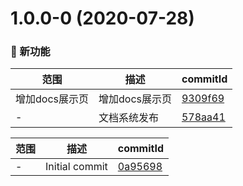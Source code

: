 # 1.0.0-0 (2020-07-28)

### 🌟 新功能
范围|描述|commitId
--|--|--
 增加docs展示页 | 增加docs展示页 | [9309f69](http://x/commits/9309f69)
 - | 文档系统发布 | [578aa41](http://x/commits/578aa41)


范围|描述|commitId
--|--|--
 - | Initial commit | [0a95698](http://x/commits/0a95698)

